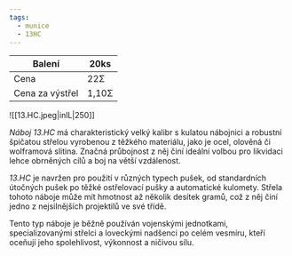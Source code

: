 ```yaml
---
tags:
  - munice
  - 13HC
---
```



| Balení          | 20ks  |
| --------------- | ----- |
| Cena            | 22Σ   |
| Cena za výstřel | 1,10Σ |

![[13.HC.jpeg|inlL|250]]

*Náboj 13.HC* má charakteristický velký kalibr s kulatou nábojnici a robustní špičatou střelou vyrobenou z těžkého materiálu, jako je ocel, olověná či wolframová slitina. Značná průbojnost z něj činí ideální volbou pro likvidaci lehce obrněných cílů a boj na větší vzdálenost.

*13.HC* je navržen pro použití v různých typech pušek, od standardních útočných pušek po těžké ostřelovací pušky a automatické kulomety. Střela tohoto náboje může mít hmotnost až několik desítek gramů, což z něj činí jedno z nejsilnějších projektilů ve své třídě.

Tento typ náboje je běžně používán vojenskými jednotkami, specializovanými střelci a loveckými nadšenci po celém vesmíru, kteří oceňují jeho spolehlivost, výkonnost a ničivou sílu.